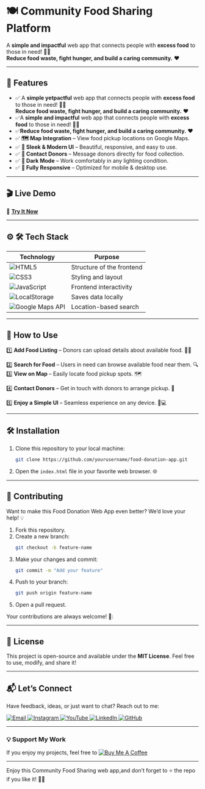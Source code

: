 # 🍽️ Community Food Sharing Platform 

A **simple and impactful** web app that connects people with **excess food** to those in need! 🤝🥗  
**Reduce food waste, fight hunger, and build a caring community.** ❤️

---

## 🌟 Features  
- ✅ A **simple yetpactful** web app that connects people with **excess food** to those in need! 🤝🥗  
**Reduce food waste, fight hunger, and build a caring community.** ❤️
- ✅A **simple and impactful** web app that connects people with **excess food** to those in need! 🤝🥗  
- ✅**Reduce food waste, fight hunger, and build a caring community.** ❤️
- ✅  **🗺️ Map Integration** – View food pickup locations on Google Maps.
-  ✅ **🎨 Sleek & Modern UI** – Beautiful, responsive, and easy to use.   
- ✅ **📩 Contact Donors** – Message donors directly for food collection. 
- ✅ **🌙 Dark Mode** – Work comfortably in any lighting condition.  
- ✅ **📱 Fully Responsive** – Optimized for mobile & desktop use.  
  
---      
## 🎬 Live Demo 

🔗 **[Try It Now](https://ai-powered-lost-and-found.netlify.app/)**  


---

## ⚙ 🛠 Tech Stack
| **Technology**  | **Purpose** |
|-----------------|-------------|
| ![HTML5](https://img.shields.io/badge/HTML5-E34F26?style=for-the-badge&logo=html5&logoColor=white) | Structure of the frontend |
| ![CSS3](https://img.shields.io/badge/CSS3-1572B6?style=for-the-badge&logo=css3&logoColor=white) | Styling and layout |
| ![JavaScript](https://img.shields.io/badge/JavaScript-F7DF1E?style=for-the-badge&logo=javascript&logoColor=black) | Frontend interactivity |
| ![LocalStorage](https://img.shields.io/badge/LocalStorage-FF5733?style=for-the-badge) | Saves data locally |
| ![Google Maps API](https://img.shields.io/badge/Google%20Maps%20API-4285F4?style=for-the-badge&logo=google-maps&logoColor=white) | Location-based search |


---

## 🚀 How to Use 
1️⃣ **Add Food Listing** – Donors can upload details about available food. 🥖🥦  

2️⃣ **Search for Food** – Users in need can browse available food near them. 🔍  
3️⃣ **View on Map** – Easily locate food pickup spots. 🗺️

4️⃣ **Contact Donors** – Get in touch with donors to arrange pickup. 📩 

5️⃣ **Enjoy a Simple UI** – Seamless experience on any device. 📱💻 



---

## 🛠️ Installation  

1. Clone this repository to your local machine:  
   ```bash  
   git clone https://github.com/yourusername/food-donation-app.git
   ```  

2. Open the `index.html` file in your favorite web browser. 🌐  
 

---

## 🤝 Contributing  

Want to make this Food Donation Web App even better? We’d love your help! 💡  
1. Fork this repository.  
2. Create a new branch:  
   ```bash  
   git checkout -b feature-name  
   ```  
3. Make your changes and commit:  
   ```bash  
   git commit -m "Add your feature"  
   ```  
4. Push to your branch:  
   ```bash  
   git push origin feature-name  
   ```  
5. Open a pull request.  

Your contributions are always welcome! 🌟:


---

## 📜 License  

This project is open-source and available under the **MIT License**. Feel free to use, modify, and share it!  

---

## 📬 Let’s Connect  

Have feedback, ideas, or just want to chat? Reach out to me:  
<div>
  <a href="mailto:onlykelvin06@gmail.com">
    <img src="https://img.shields.io/badge/Email-4285F4?style=for-the-badge&logo=gmail&logoColor=white" alt="Email" />
  </a>
  <a href="https://www.instagram.com/_.yo.kelvin/">
    <img src="https://img.shields.io/badge/Instagram-E4405F?style=for-the-badge&logo=instagram&logoColor=white" alt="Instagram" />
  </a>
  <a href="https://www.youtube.com/@TechTutor_Tv?sub_confirmation=1">
    <img src="https://img.shields.io/badge/YouTube-FF0000?style=for-the-badge&logo=youtube&logoColor=white" alt="YouTube" />
  </a>
  <a href = "https://www.linkedin.com/in/kelvin-agyare-yeboah-6728a7301?utm_source=share&utm_campaign=share_via&utm_content=profile&utm_medium=android_app">
    <img src="https://img.shields.io/badge/LinkedIn-0077B5?style=for-the-badge&logo=linkedin&logoColor=white" alt="LinkedIn" />
  </a>
  <a href="https://github.com/KelvCodes">
    <img src="https://img.shields.io/badge/GitHub-181717?style=for-the-badge&logo=github&logoColor=white" alt="GitHub" />
  </a>
</div>     
 
---
### 💡 Support My Work  
If you enjoy my projects, feel free to [![Buy Me A Coffee](https://img.shields.io/badge/Buy%20Me%20A%20Coffee-%F0%9F%8C%8D-yellow?style=for-the-badge&logo=buy-me-a-coffee&logoColor=black)](https://www.buymeacoffee.com/kelvcodes) 

---
Enjoy this Community Food Sharing web app,and don’t forget to ⭐ the repo if you like it! 🥳✨  






